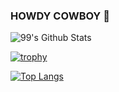 ### HOWDY COWBOY 👋

<!--
**shrekingmyhead/shrekingmyhead** is a ✨ _special_ ✨ repository because its `README.md` (this file) appears on your GitHub profile.

Here are some ideas to get you started:

- 🔭 I’m currently working on ...
- 🌱 I’m currently learning ...
- 👯 I’m looking to collaborate on ...
- 🤔 I’m looking for help with ...
- 💬 Ask me about ...
- 📫 How to reach me: ...
- 😄 Pronouns: ...
- ⚡ Fun fact: ...
-->

 ![99's Github Stats](https://github-readme-stats.vercel.app/api?username=shrekingmyhead&count_private=true&hide_border=true&show_icons=true&bg_color=30,c9def4,f5ccd4,b8a4c9&title_color=1f7ea1&text_color=1f7ea1&icon_color=83d0cb)
 
 [![trophy](https://github-profile-trophy.vercel.app/?username=shrekingmyhead&theme=algolia)](https://github.com/ryo-ma/github-profile-trophy)

[![Top Langs](https://github-readme-stats.vercel.app/api/top-langs/?username=shrekingmyhead&layout=donut&langs_count=10&count_private=true&show_icons=true&bg_color=30,08203e,557c93&title_color=f5ccd4&text_color=f5ccd4&hide_border=true)](https://github.com/anuraghazra/github-readme-stats)


